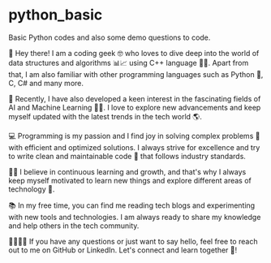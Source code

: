 # python_basic
Basic Python codes and also some demo questions to code.

👋 Hey there! I am a coding geek 🤓 who loves to dive deep into the world of data structures and algorithms 📊📈 using C++ language 🐱‍💻. Apart from that, I am also familiar with other programming languages such as Python 🐍, C, C# and many more.

🤖 Recently, I have also developed a keen interest in the fascinating fields of AI and Machine Learning 🤖🧠. I love to explore new advancements and keep myself updated with the latest trends in the tech world 🌎. 

💻 Programming is my passion and I find joy in solving complex problems 🤯 with efficient and optimized solutions. I always strive for excellence and try to write clean and maintainable code 🧹 that follows industry standards.

👨‍💻 I believe in continuous learning and growth, and that's why I always keep myself motivated to learn new things and explore different areas of technology 🚀.

📚 In my free time, you can find me reading tech blogs and experimenting with new tools and technologies. I am always ready to share my knowledge and help others in the tech community.

👨‍👩‍👧‍👦 If you have any questions or just want to say hello, feel free to reach out to me on GitHub or LinkedIn. Let's connect and learn together 🤝!
